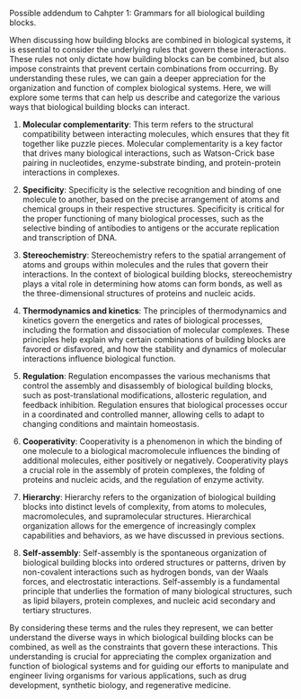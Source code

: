 Possible addendum to Cahpter 1: Grammars for all biological building blocks.

When discussing how building blocks are combined in biological systems, it is essential to consider the underlying rules that govern these interactions. These rules not only dictate how building blocks can be combined, but also impose constraints that prevent certain combinations from occurring. By understanding these rules, we can gain a deeper appreciation for the organization and function of complex biological systems. Here, we will explore some terms that can help us describe and categorize the various ways that biological building blocks can interact.

1. **Molecular complementarity**: This term refers to the structural compatibility between interacting molecules, which ensures that they fit together like puzzle pieces. Molecular complementarity is a key factor that drives many biological interactions, such as Watson-Crick base pairing in nucleotides, enzyme-substrate binding, and protein-protein interactions in complexes.

2. **Specificity**: Specificity is the selective recognition and binding of one molecule to another, based on the precise arrangement of atoms and chemical groups in their respective structures. Specificity is critical for the proper functioning of many biological processes, such as the selective binding of antibodies to antigens or the accurate replication and transcription of DNA.

3. **Stereochemistry**: Stereochemistry refers to the spatial arrangement of atoms and groups within molecules and the rules that govern their interactions. In the context of biological building blocks, stereochemistry plays a vital role in determining how atoms can form bonds, as well as the three-dimensional structures of proteins and nucleic acids.

4. **Thermodynamics and kinetics**: The principles of thermodynamics and kinetics govern the energetics and rates of biological processes, including the formation and dissociation of molecular complexes. These principles help explain why certain combinations of building blocks are favored or disfavored, and how the stability and dynamics of molecular interactions influence biological function.

5. **Regulation**: Regulation encompasses the various mechanisms that control the assembly and disassembly of biological building blocks, such as post-translational modifications, allosteric regulation, and feedback inhibition. Regulation ensures that biological processes occur in a coordinated and controlled manner, allowing cells to adapt to changing conditions and maintain homeostasis.

6. **Cooperativity**: Cooperativity is a phenomenon in which the binding of one molecule to a biological macromolecule influences the binding of additional molecules, either positively or negatively. Cooperativity plays a crucial role in the assembly of protein complexes, the folding of proteins and nucleic acids, and the regulation of enzyme activity.

7. **Hierarchy**: Hierarchy refers to the organization of biological building blocks into distinct levels of complexity, from atoms to molecules, macromolecules, and supramolecular structures. Hierarchical organization allows for the emergence of increasingly complex capabilities and behaviors, as we have discussed in previous sections.

8. **Self-assembly**: Self-assembly is the spontaneous organization of biological building blocks into ordered structures or patterns, driven by non-covalent interactions such as hydrogen bonds, van der Waals forces, and electrostatic interactions. Self-assembly is a fundamental principle that underlies the formation of many biological structures, such as lipid bilayers, protein complexes, and nucleic acid secondary and tertiary structures.

By considering these terms and the rules they represent, we can better understand the diverse ways in which biological building blocks can be combined, as well as the constraints that govern these interactions. This understanding is crucial for appreciating the complex organization and function of biological systems and for guiding our efforts to manipulate and engineer living organisms for various applications, such as drug development, synthetic biology, and regenerative medicine.
